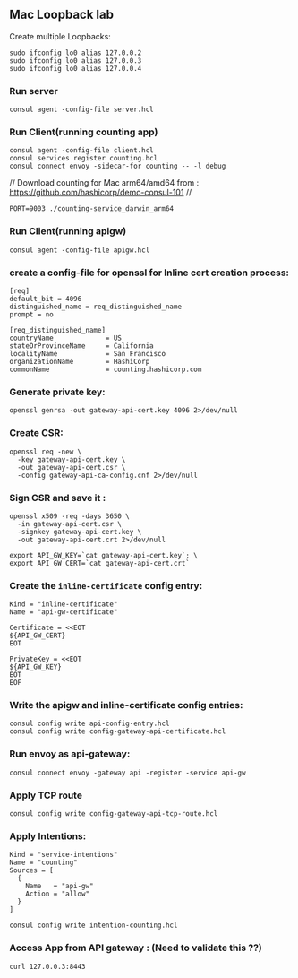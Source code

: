## Mac Loopback lab
Create multiple Loopbacks:
```
sudo ifconfig lo0 alias 127.0.0.2
sudo ifconfig lo0 alias 127.0.0.3
sudo ifconfig lo0 alias 127.0.0.4
```


### Run server 
`consul agent -config-file server.hcl`

### Run Client(running counting app)
```
consul agent -config-file client.hcl
consul services register counting.hcl
consul connect envoy -sidecar-for counting -- -l debug
```
// 
Download counting for Mac arm64/amd64 from :
https://github.com/hashicorp/demo-consul-101
//

`PORT=9003 ./counting-service_darwin_arm64`

### Run Client(running apigw)
`consul agent -config-file apigw.hcl`

### create a config-file for openssl for Inline cert creation process:
```
[req]
default_bit = 4096
distinguished_name = req_distinguished_name
prompt = no

[req_distinguished_name]
countryName             = US
stateOrProvinceName     = California
localityName            = San Francisco
organizationName        = HashiCorp
commonName              = counting.hashicorp.com
```

### Generate private key:
`openssl genrsa -out gateway-api-cert.key 4096 2>/dev/null`

### Create CSR:
```
openssl req -new \
  -key gateway-api-cert.key \
  -out gateway-api-cert.csr \
  -config gateway-api-ca-config.cnf 2>/dev/null
```

### Sign CSR and save it :
```
openssl x509 -req -days 3650 \
  -in gateway-api-cert.csr \
  -signkey gateway-api-cert.key \
  -out gateway-api-cert.crt 2>/dev/null

export API_GW_KEY=`cat gateway-api-cert.key`; \
export API_GW_CERT=`cat gateway-api-cert.crt`
```

### Create the `inline-certificate` config entry:
```
Kind = "inline-certificate"
Name = "api-gw-certificate"

Certificate = <<EOT
${API_GW_CERT}
EOT

PrivateKey = <<EOT
${API_GW_KEY}
EOT
EOF
```

### Write the apigw and inline-certificate config entries:
```
consul config write api-config-entry.hcl
consul config write config-gateway-api-certificate.hcl
```

### Run envoy as api-gateway:
`consul connect envoy -gateway api -register -service api-gw`

### Apply TCP route
`consul config write config-gateway-api-tcp-route.hcl`

### Apply Intentions:
```
Kind = "service-intentions"
Name = "counting"
Sources = [
  {
    Name   = "api-gw"
    Action = "allow"
  }
]
```

`consul config write intention-counting.hcl `

### Access App from API gateway : (Need to validate this ??)
`curl 127.0.0.3:8443`
